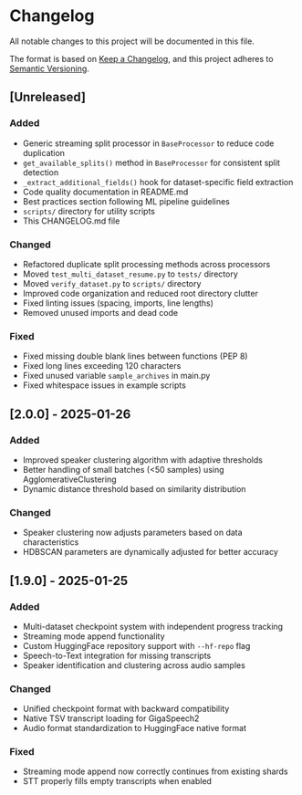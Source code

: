 # Changelog

All notable changes to this project will be documented in this file.

The format is based on [Keep a Changelog](https://keepachangelog.com/en/1.0.0/),
and this project adheres to [Semantic Versioning](https://semver.org/spec/v2.0.0.html).

## [Unreleased]

### Added
- Generic streaming split processor in `BaseProcessor` to reduce code duplication
- `get_available_splits()` method in `BaseProcessor` for consistent split detection
- `_extract_additional_fields()` hook for dataset-specific field extraction
- Code quality documentation in README.md
- Best practices section following ML pipeline guidelines
- `scripts/` directory for utility scripts
- This CHANGELOG.md file

### Changed
- Refactored duplicate split processing methods across processors
- Moved `test_multi_dataset_resume.py` to `tests/` directory
- Moved `verify_dataset.py` to `scripts/` directory
- Improved code organization and reduced root directory clutter
- Fixed linting issues (spacing, imports, line lengths)
- Removed unused imports and dead code

### Fixed
- Fixed missing double blank lines between functions (PEP 8)
- Fixed long lines exceeding 120 characters
- Fixed unused variable `sample_archives` in main.py
- Fixed whitespace issues in example scripts

## [2.0.0] - 2025-01-26

### Added
- Improved speaker clustering algorithm with adaptive thresholds
- Better handling of small batches (<50 samples) using AgglomerativeClustering
- Dynamic distance threshold based on similarity distribution

### Changed
- Speaker clustering now adjusts parameters based on data characteristics
- HDBSCAN parameters are dynamically adjusted for better accuracy

## [1.9.0] - 2025-01-25

### Added
- Multi-dataset checkpoint system with independent progress tracking
- Streaming mode append functionality
- Custom HuggingFace repository support with `--hf-repo` flag
- Speech-to-Text integration for missing transcripts
- Speaker identification and clustering across audio samples

### Changed
- Unified checkpoint format with backward compatibility
- Native TSV transcript loading for GigaSpeech2
- Audio format standardization to HuggingFace native format

### Fixed
- Streaming mode append now correctly continues from existing shards
- STT properly fills empty transcripts when enabled
